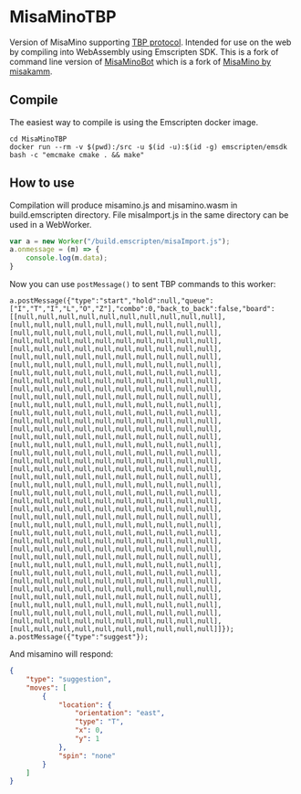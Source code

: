 # MisaMinoTBP
Version of MisaMino supporting [TBP protocol](https://github.com/tetris-bot-protocol/tbp-spec). Intended for use on the web by compiling into WebAssembly using Emscripten SDK. This is a fork of command line version of [MisaMinoBot](https://github.com/jezevec10/MisaMinoBot) which is a fork of [MisaMino by misakamm](https://github.com/misakamm/MisaMino).

## Compile
The easiest way to compile is using the Emscripten docker image.
```
cd MisaMinoTBP
docker run --rm -v $(pwd):/src -u $(id -u):$(id -g) emscripten/emsdk bash -c "emcmake cmake . && make"
```

## How to use
Compilation will produce misamino.js and misamino.wasm in build.emscripten directory. File misaImport.js in the same directory can be used in a WebWorker.
```js
var a = new Worker("/build.emscripten/misaImport.js");
a.onmessage = (m) => {
    console.log(m.data);
}
```

Now you can use `postMessage()` to sent TBP commands to this worker:
```
a.postMessage({"type":"start","hold":null,"queue":["I","T","I","L","O","Z"],"combo":0,"back_to_back":false,"board":[[null,null,null,null,null,null,null,null,null,null],[null,null,null,null,null,null,null,null,null,null],[null,null,null,null,null,null,null,null,null,null],[null,null,null,null,null,null,null,null,null,null],[null,null,null,null,null,null,null,null,null,null],[null,null,null,null,null,null,null,null,null,null],[null,null,null,null,null,null,null,null,null,null],[null,null,null,null,null,null,null,null,null,null],[null,null,null,null,null,null,null,null,null,null],[null,null,null,null,null,null,null,null,null,null],[null,null,null,null,null,null,null,null,null,null],[null,null,null,null,null,null,null,null,null,null],[null,null,null,null,null,null,null,null,null,null],[null,null,null,null,null,null,null,null,null,null],[null,null,null,null,null,null,null,null,null,null],[null,null,null,null,null,null,null,null,null,null],[null,null,null,null,null,null,null,null,null,null],[null,null,null,null,null,null,null,null,null,null],[null,null,null,null,null,null,null,null,null,null],[null,null,null,null,null,null,null,null,null,null],[null,null,null,null,null,null,null,null,null,null],[null,null,null,null,null,null,null,null,null,null],[null,null,null,null,null,null,null,null,null,null],[null,null,null,null,null,null,null,null,null,null],[null,null,null,null,null,null,null,null,null,null],[null,null,null,null,null,null,null,null,null,null],[null,null,null,null,null,null,null,null,null,null],[null,null,null,null,null,null,null,null,null,null],[null,null,null,null,null,null,null,null,null,null],[null,null,null,null,null,null,null,null,null,null],[null,null,null,null,null,null,null,null,null,null],[null,null,null,null,null,null,null,null,null,null],[null,null,null,null,null,null,null,null,null,null],[null,null,null,null,null,null,null,null,null,null],[null,null,null,null,null,null,null,null,null,null],[null,null,null,null,null,null,null,null,null,null],[null,null,null,null,null,null,null,null,null,null],[null,null,null,null,null,null,null,null,null,null],[null,null,null,null,null,null,null,null,null,null],[null,null,null,null,null,null,null,null,null,null]]});
a.postMessage({"type":"suggest"});
```

And misamino will respond:
```json
{
    "type": "suggestion",
    "moves": [
        {
            "location": {
                "orientation": "east",
                "type": "T",
                "x": 0,
                "y": 1
            },
            "spin": "none"
        }
    ]
}
```
